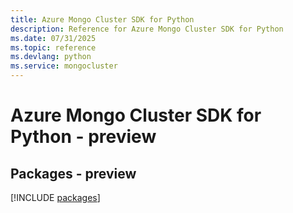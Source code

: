 ```yaml
---
title: Azure Mongo Cluster SDK for Python
description: Reference for Azure Mongo Cluster SDK for Python
ms.date: 07/31/2025
ms.topic: reference
ms.devlang: python
ms.service: mongocluster
---
```

# Azure Mongo Cluster SDK for Python - preview
## Packages - preview
[!INCLUDE [packages](mongo-cluster-index.md)]